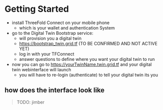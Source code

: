 # Getting Started

- install ThreeFold Connect on your mobile phone
  - which is your wallet and authentication System
- go to the Digital Twin Bootstrap service:
  - will provision you a digital twin
  - https://bootstrap_twin.grid.tf (TO BE CONFIRMED AND NOT ACTIVE YET)
  - log in with your TFConnect
  - answer questions to define where you want your digital twin to run
- now you can go to https://yourTwinName.twin.grid.tf and your digital twin webinterface will launch
  - you will have to re-login (authenticate) to tell your digital twin its you

## how does the interface look like

> TODO: jimber
